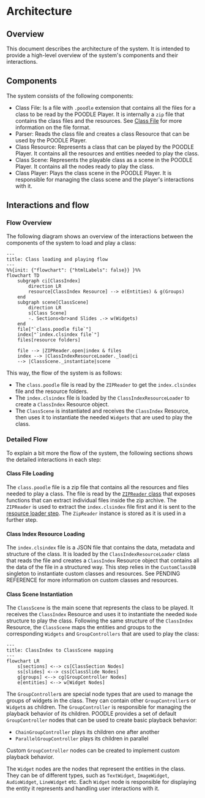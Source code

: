 # Architecture

## Overview

This document describes the architecture of the system. It is intended to provide a high-level overview of the system's components and their interactions.

## Components

The system consists of the following components:
* Class File: Is a file with `.poodle` extension that contains all the files for a class to be read by the POODLE Player. It is internally a `zip` file that contains the class files and the resources. See [Class File](class_file.md) for more information on the file format.
* Parser: Reads the class file and creates a class Resource that can be used by the POODLE Player.
* Class Resource: Represents a class that can be played by the POODLE Player. It contains all the resources and entities needed to play the class.
* Class Scene: Represents the playable class as a scene in the POODLE Player. It contains all the nodes ready to play the class.
* Class Player: Plays the class scene in the POODLE Player. It is responsible for managing the class scene and the player's interactions with it.

## Interactions and flow

### Flow Overview

The following diagram shows an overview of the interactions between the components of the system to load and play a class:

```mermaid
---
title: Class loading and playing flow
---
%%{init: {"flowchart": {"htmlLabels": false}} }%%
flowchart TD
    subgraph ci[ClassIndex]
        direction LR
        resource[ClassIndex Resource] --> e(Entities) & g(Groups)
    end
    subgraph scene[ClassScene]
        direction LR
        s[Class Scene] 
        -. Sections<br>and Slides .-> w(Widgets)
    end
    file["`class.poodle file`"]
    index["`index.clsindex file`"]
    files[resource folders]
    
    file --> |ZIPReader.open|index & files
    index --> |ClassIndexResourceLoader._load|ci
    --> |ClassScene._instantiate|scene

```

This way, the flow of the system is as follows:
* The `class.poodle` file is read by the `ZIPReader` to get the `index.clsindex` file and the resource folders.
* The `index.clsindex` file is loaded by the `ClassIndexResourceLoader` to create a `ClassIndex` Resource object.
* The `ClassScene` is instantiated and receives the `ClassIndex` Resource, then uses it to instantiate the needed `Widgets` that are used to play the class.

### Detailed Flow

To explain a bit more the flow of the system, the following sections shows the detailed interactions in each step:

#### Class File Loading

The `class.poodle` file is a zip file that contains all the resources and files needed to play a class. The file is read by the [`ZIPReader` class](https://docs.godotengine.org/en/stable/classes/class_zipreader.html) that exposes functions that can extract individual files inside the zip archive.
The `ZIPReader` is used to extract the `index.clsindex` file first and it is sent to the [resource loader step](#class-index-resource-loading). The `ZipReader` instance is stored as it is used in a further step.

#### Class Index Resource Loading

The `index.clsindex` file is a JSON file that contains the data, metadata and structure of the class. It is loaded by the `ClassIndexResourceLoader` class that reads the file and creates a `ClassIndex` Resource object that contains all the data of the file in a structured way. This step relies in the ``CustomClassDB`` singleton to instantiate custom classes and resources. See PENDING REFERENCE for more information on custom classes and resources.

#### Class Scene Instantiation

The `ClassScene` is the main scene that represents the class to be played. It receives the `ClassIndex` Resource and uses it to instantiate the needed `Node` structure to play the class. Following the same structure of the `ClassIndex` Resource, the `ClassScene` maps the entities and groups to the corresponding `Widgets` and `GroupControllers` that are used to play the class:

```mermaid
---
title: ClassIndex to ClassScene mapping
---
flowchart LR
    s[sections] <--> cs[ClassSection Nodes]
    ss[slides] <--> css[ClassSlide Nodes]
    g[groups] <--> cg[GroupController Nodes]
    e[entities] <--> w[Widget Nodes]
```

The `GroupController`s are special node types that are used to manage the groups of widgets in the class. They can contain other `GroupController`s or `Widget`s as children. The `GroupController` is responsible for managing the playback behavior of its children. POODLE provides a set of default `GroupController` nodes that can be used to create basic playback behavior:
* `ChainGroupController` plays its children one after another
* `ParallelGroupController` plays its children in parallel

Custom `GroupController` nodes can be created to implement custom playback behavior.

The `Widget` nodes are the nodes that represent the entities in the class. They can be of different types, such as `TextWidget`, `ImageWidget`, `AudioWidget`, `LineWidget` etc. Each `Widget` node is responsible for displaying the entity it represents and handling user interactions with it.


